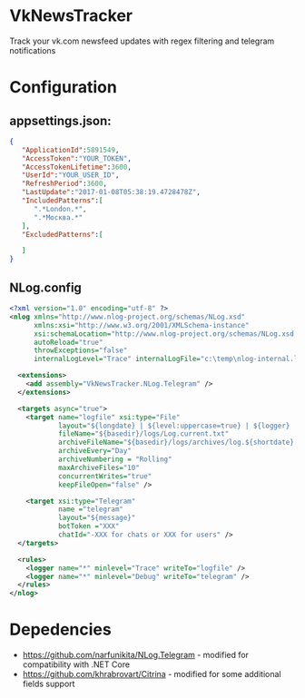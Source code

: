 # VkNewsTracker
Track your vk.com newsfeed updates with regex filtering and telegram notifications

# Configuration
## appsettings.json:
```json
{
   "ApplicationId":5891549,
   "AccessToken":"YOUR_TOKEN",
   "AccessTokenLifetime":3600,
   "UserId":"YOUR_USER_ID",
   "RefreshPeriod":3600,
   "LastUpdate":"2017-01-08T05:38:19.4728478Z",
   "IncludedPatterns":[
      ".*London.*",
      ".*Москва.*"
   ],
   "ExcludedPatterns":[

   ]
}
```
## NLog.config
```xml
<?xml version="1.0" encoding="utf-8" ?>
<nlog xmlns="http://www.nlog-project.org/schemas/NLog.xsd"
      xmlns:xsi="http://www.w3.org/2001/XMLSchema-instance"
      xsi:schemaLocation="http://www.nlog-project.org/schemas/NLog.xsd NLog.xsd"
      autoReload="true"
      throwExceptions="false"
      internalLogLevel="Trace" internalLogFile="c:\temp\nlog-internal.log">

  <extensions>
    <add assembly="VkNewsTracker.NLog.Telegram" />
  </extensions>

  <targets async="true">
    <target name="logfile" xsi:type="File"
            layout="${longdate} | ${level:uppercase=true} | ${logger} | ${message} | ${exception:format=tostring}"
            fileName="${basedir}/logs/Log.current.txt"
            archiveFileName="${basedir}/logs/archives/log.${shortdate}.{#}.txt"
            archiveEvery="Day"
            archiveNumbering = "Rolling"
            maxArchiveFiles="10"
            concurrentWrites="true"
            keepFileOpen="false" />

    <target xsi:type="Telegram"
            name ="telegram"
            layout="${message}"
            botToken ="XXX"
            chatId="-XXX for chats or XXX for users" />
  </targets>

  <rules>
    <logger name="*" minlevel="Trace" writeTo="logfile" />
    <logger name="*" minlevel="Debug" writeTo="telegram" />
  </rules>
</nlog>
```

# Depedencies
* https://github.com/narfunikita/NLog.Telegram - modified for compatibility with .NET Core
* https://github.com/khrabrovart/Citrina - modified for some additional fields support
